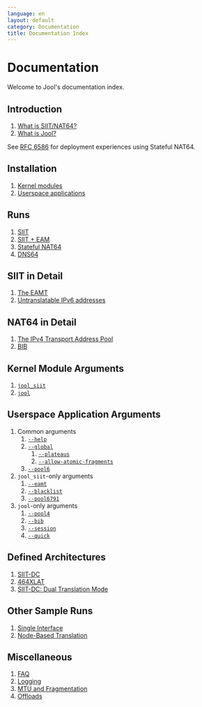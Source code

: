 ```yaml
---
language: en
layout: default
category: Documentation
title: Documentation Index
---
```


# Documentation

Welcome to Jool's documentation index.

## Introduction

1. [What is SIIT/NAT64?](intro-xlat.html)
2. [What is Jool?](intro-jool.html)

See [RFC 6586](https://tools.ietf.org/html/rfc6586) for deployment experiences using Stateful NAT64.

## Installation

1. [Kernel modules](install-mod.html)
2. [Userspace applications](install-usr.html)

## Runs

1. [SIIT](run-vanilla.html)
2. [SIIT + EAM](run-eam.html)
3. [Stateful NAT64](run-nat64.html)
4. [DNS64](dns64.html)

## SIIT in Detail

1. [The EAMT](eamt.html)
2. [Untranslatable IPv6 addresses](rfc6791.html)

## NAT64 in Detail

1. [The IPv4 Transport Address Pool](pool4.html)
2. [BIB](bib.html)

## Kernel Module Arguments

1. [`jool_siit`](modprobe-siit.html)
2. [`jool`](modprobe-nat64.html)

## Userspace Application Arguments

1. Common arguments
	1. [`--help`](usr-flags-help.html)
	2. [`--global`](usr-flags-global.html)
		1. [`--plateaus`](usr-flags-plateaus.html)
		2. [`--allow-atomic-fragments`](usr-flags-atomic.html)
	3. [`--pool6`](usr-flags-pool6.html)
2. `jool_siit`-only arguments
	1. [`--eamt`](usr-flags-eamt.html)
	2. [`--blacklist`](usr-flags-blacklist.html)
	3. [`--pool6791`](usr-flags-pool6791.html)
3. `jool`-only arguments
	1. [`--pool4`](usr-flags-pool4.html)
	2. [`--bib`](usr-flags-bib.html)
	3. [`--session`](usr-flags-session.html)
	4. [`--quick`](usr-flags-quick.html)

## Defined Architectures

1. [SIIT-DC](siit-dc.html)
2. [464XLAT](464xlat.html)
3. [SIIT-DC: Dual Translation Mode](siit-dc-2xlat.html)

## Other Sample Runs

1. [Single Interface](single-interface.html)
2. [Node-Based Translation](node-based-translation.html)

## Miscellaneous

1. [FAQ](faq.html)
2. [Logging](logging.html)
3. [MTU and Fragmentation](mtu.html)
4. [Offloads](offloads.html)

